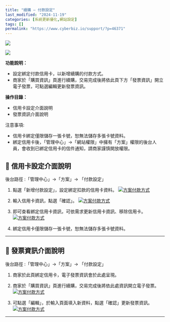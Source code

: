 ```yaml
---
title: "續購 – 付款設定"
last_modified: "2024-11-19"
categories: [系統更新優化,網站設定]
tags: []
permalink: "https://www.cyberbiz.io/support/?p=46371"
---
```


![](https://www.cyberbiz.io/support/wp-content/uploads/適用站別.png)

[![](https://www.cyberbiz.io/support/wp-content/uploads/台灣站.png)](https://www.cyberbiz.io/support/?page_id=2490)

**功能說明：**  

* 設定綁定付款信用卡，以新增續購的付款方式。
* 商家於「購買資訊」頁進行續購，交易完成後將依此頁下方「發票資訊」開立電子發票，可點選編輯更新發票資訊。

**操作目錄：**

* 信用卡設定介面說明
* 發票資訊介面說明

注意事項:  

* 信用卡綁定僅限儲存一張卡號，恕無法儲存多張卡號資料。
* 綁定信用卡後，「管理中心」→「網站權限」中擁有「方案」權限的後台人員，會收到已綁定信用卡的信件通知，請商家謹慎開放權限。

## 📌 信用卡設定介面說明


後台路徑 :「管理中心」→「方案」→ 「付款設定」  



1. 點選「新增付款設定」，設定綁定扣款的信用卡資料。 [![方案付款方式](https://www.cyberbiz.io/helpcenter/wp-content/uploads/方案付款方式01.png)](https://www.cyberbiz.io/helpcenter/wp-content/uploads/方案付款方式01.png)


2. 輸入信用卡資訊，點選「確認」。 [![方案付款方式](https://www.cyberbiz.io/helpcenter/wp-content/uploads/方案付款方式02.png)](https://www.cyberbiz.io/helpcenter/wp-content/uploads/方案付款方式02.png)


3. 即可查看綁定信用卡資訊，可依需求更新信用卡資訊、移除信用卡。 [![方案付款方式](https://www.cyberbiz.io/helpcenter/wp-content/uploads/方案付款方式03.png)](https://www.cyberbiz.io/helpcenter/wp-content/uploads/方案付款方式03.png)
4. 綁定信用卡僅限儲存一張卡號，恕無法儲存多張卡號資料。

* * *



## 📌 發票資訊介面說明


後台路徑 :「管理中心」→「方案」→ 「付款設定」  



1. 商家於此頁綁定信用卡，電子發票資訊會於此處呈現。


2. 商家於「購買資訊」頁進行續購，交易完成後將依此處資訊開立電子發票。  
[![方案付款方式](https://www.cyberbiz.io/helpcenter/wp-content/uploads/方案付款方式04.png)](https://www.cyberbiz.io/helpcenter/wp-content/uploads/方案付款方式04.png)



3. 可點選「編輯」，於輸入頁面填入新資料，點選「確認」更新發票資訊。  
[![方案付款方式](https://www.cyberbiz.io/helpcenter/wp-content/uploads/方案付款方式05.png)](https://www.cyberbiz.io/helpcenter/wp-content/uploads/方案付款方式05.png)



* * *



